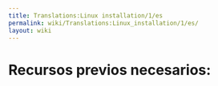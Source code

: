 ```yaml
---
title: Translations:Linux installation/1/es
permalink: wiki/Translations:Linux_installation/1/es/
layout: wiki
---
```


# Recursos previos necesarios:
